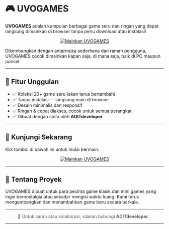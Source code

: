 # 🎮 UVOGAMES

**UVOGAMES** adalah kumpulan berbagai game seru dan ringan yang dapat langsung dimainkan di browser tanpa perlu download atau instalasi!
<p align="center">
  <a href="https://uvoshop.github.io/uvogames/" target="_blank">
    <img src="[https://img.shields.io/badge/MAINKE-UVOGAMES-red?style=for-the-badge&logo=google-chrome](https://[png.pngtree.com/png-clipart/20230508/original/pngtree-start-button-in-red-duo-tone-rounded-rectangle-shape-and-black-png-image_9148857.png](https://i.pinimg.com/736x/77/01/5f/77015f49618334f456347a648713aad6.jpg))" alt="Mainkan UVOGAMES" />
  </a>
</p>
Dikembangkan dengan antarmuka sederhana dan ramah pengguna, UVOGAMES cocok dimainkan kapan saja, di mana saja, baik di PC maupun ponsel.

---

## 🚀 Fitur Unggulan

- ✅ Koleksi 20+ game seru (akan terus bertambah)
- ✅ Tanpa instalasi — langsung main di browser
- ✅ Desain minimalis dan responsif
- ✅ Ringan & cepat diakses, cocok untuk semua perangkat
- ✅ Dibuat dengan cinta oleh **ADITdeveloper**

---

## 📱 Kunjungi Sekarang

Klik tombol di bawah ini untuk mulai bermain:

<p align="center">
  <a href="https://uvoshop.github.io/uvogames/" target="_blank">
    <img src="https://img.shields.io/badge/MAINKE-UVOGAMES-red?style=for-the-badge&logo=google-chrome" alt="Mainkan UVOGAMES" />
  </a>
</p>

---

## 👾 Tentang Proyek

UVOGAMES dibuat untuk para pecinta game klasik dan mini games yang ingin bernostalgia atau sekadar mengisi waktu luang. Kami terus mengembangkan dan menambahkan game baru secara berkala.

---

> 📧 Untuk saran atau kolaborasi, silakan hubungi **ADITdeveloper**.

---
